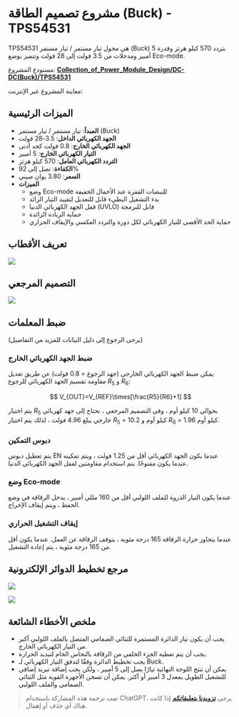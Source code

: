 # مشروع تصميم الطاقة (Buck) - TPS54531

TPS54531 هي محول تيار مستمر / تيار مستمر (Buck) بتردد 570 كيلو هرتز وقدرة 5 أمبير ومدخلات من 3.5 فولت إلى 28 فولت وتتميز بوضع Eco-mode.

مستودع المشروع: [**Collection_of_Power_Module_Design/DC-DC(Buck)/TPS54531**](<https://github.com/linyuxuanlin/Collection_of_Power_Module_Design/tree/main/DC-DC(Buck)/TPS54531>)

معاينة المشروع عبر الإنترنت:

<div class="altium-iframe-viewer">
  <div
    class="altium-ecad-viewer"
    data-project-src="https://github.com/linyuxuanlin/Collection_of_Power_Module_Design/raw/main/DC-DC(Buck)/TPS54531/TPS54531.zip"
  ></div>
</div>

## الميزات الرئيسية

- **المبدأ**: تيار مستمر / تيار مستمر (Buck)
- **الجهد الكهربائي الداخل**: 3.5-28 فولت
- **الجهد الكهربائي الخارج**: 0.8 فولت كحد أدنى
- **التيار الكهربائي الخارج**: 5 أمبير
- **التردد الكهربائي العامل**: 570 كيلو هرتز
- **الكفاءة**: تصل إلى 92%
- **السعر**: 3.80 يوان صيني
- **الميزات**
  - وضع Eco-mode للنبضات القفزة عند الأحمال الخفيفة
  - بدء التشغيل البطيء قابل للتعديل لتقييد التيار الزائد
  - قفل الجهد الكهربائي الدنيا (UVLO) قابل للبرمجة
  - حماية الزيادة الزائدة
  - حماية الحد الأقصى للتيار الكهربائي لكل دورة والتردد العكسي والإيقاف الحراري

## تعريف الأقطاب

![](https://img.wiki-power.com/d/wiki-media/img/20210713153815.png)

## التصميم المرجعي

![](https://img.wiki-power.com/d/wiki-media/img/20210713173605.png)

## ضبط المعلمات

(يرجى الرجوع إلى دليل البيانات للمزيد من التفاصيل)

### ضبط الجهد الكهربائي الخارج

يمكن ضبط الجهد الكهربائي الخارجي (جهد الرجوع = 0.8 فولت) عن طريق تعديل مقاومة تقسيم الجهد الكهربائي للرجوع $R_5$ و $R_6$:

$$
V_{OUT}=V_{REF}\times[\frac{R5}{R6}+1]
$$

يتم اختيار $R_5$ بحوالي 10 كيلو أوم ، وفي التصميم المرجعي ، نحتاج إلى جهد كهربائي خارجي يبلغ 4.96 فولت ، لذلك يتم اختيار $R_5$ = 10.2 كيلو أوم و $R_6$ = 1.96 كيلو أوم.

### دبوس التمكين

يتم تعطيل دبوس EN عندما يكون الجهد الكهربائي أقل من 1.25 فولت ، ويتم تمكينه عندما يكون مفتوحًا. يتم استخدام مقاومتين لقفل الجهد الكهربائي الدنيا.

### وضع Eco-mode

عندما يكون التيار الذروة للملف اللولبي أقل من 160 مللي أمبير ، يدخل الرقاقة في وضع الحفظ ، ويتم إيقاف الإخراج.

### إيقاف التشغيل الحراري

عندما يتجاوز حرارة الرقاقة 165 درجة مئوية ، يتوقف الرقاقة عن العمل. عندما يكون أقل من 165 درجة مئوية ، يتم إعادة التشغيل.

## مرجع تخطيط الدوائر الإلكترونية

![](https://img.wiki-power.com/d/wiki-media/img/20210713161521.png)

![](https://img.wiki-power.com/d/wiki-media/img/20210713162833.png)

## ملخص الأخطاء الشائعة

- يجب أن يكون تيار الدائرة المستمرة للثنائي الصمامي المتصل بالملف اللولبي أكبر من التيار الكهربائي الخارج.
- يجب أن يتم تغطية الجزء الخلفي من الرقاقة بالنحاس الخام لتبديد الحرارة.
- يجب تخطيط الدائرة وفقًا لتدفق التيار الكهربائي لـ Buck.
- يمكن أن تنتج اللوحة النهائية تيارًا يصل إلى 5 أمبير ، ولكن يجب إضافة تبريد إضافي للتشغيل الطويل بمعدل 3 أمبير أو أكثر. يمكن أن تسخن الأجهزة القوية مثل الثنائي الصمامي والملف اللولبي.

> تمت ترجمة هذه المشاركة باستخدام ChatGPT، يرجى [**تزويدنا بتعليقاتكم**](https://github.com/linyuxuanlin/Wiki_MkDocs/issues/new) إذا كانت هناك أي حذف أو إهمال.